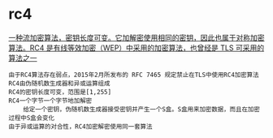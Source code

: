 # rc4

[一种流加密算法，密钥长度可变。它加解密使用相同的密钥，因此也属于对称加密算法。RC4 是有线等效加密（WEP）中采用的加密算法，也曾经是 TLS 可采用的算法之一](https://zh.wikipedia.org/wiki/RC4)

    由于RC4算法存在弱点，2015年2月所发布的 RFC 7465 规定禁止在TLS中使用RC4加密算法
    RC4由伪随机数生成器和异或运算组成
    RC4的密钥长度可变，范围是[1,255]
    RC4一个字节一个字节地加解密
        给定一个密钥，伪随机数生成器接受密钥并产生一个S盒。S盒用来加密数据，而且在加密过程中S盒会变化
    由于异或运算的对合性，RC4加密解密使用同一套算法
